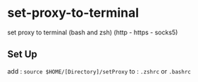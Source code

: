 # set-proxy-to-terminal

set proxy to terminal (bash and zsh) (http - https - socks5)

## Set Up

add :
`source $HOME/[Directory]/setProxy`
to :
`.zshrc` or `.bashrc`
